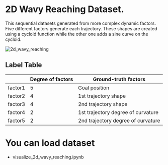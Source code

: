 # 2D Wavy Reaching Dataset.



This sequential datasets generated from more complex dynamic factors. Five different factors generate each trajectory. These shapes are created using a cycloid function while the other one adds a sine curve on the cycloid. 

![2d_wavy_reaching](./2d_wavy_reaching.gif)

## Label Table

|         | Degree of factors | Ground-truth factors               |
| ------- | ----------------- | ---------------------------------- |
| factor1 | 5                 | Goal position                      |
| factor2 | 4                 | 1st trajectory shape               |
| factor3 | 4                 | 2nd trajectory shape               |
| factor4 | 2                 | 1st trajectory degree of curvature |
| factor5 | 2                 | 2nd trajectory degree of curvature |



# You can load dataset

- visualize_2d_wavy_reaching.ipynb